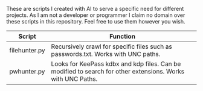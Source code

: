 These are scripts I created with AI to serve a specific need for different projects. As I am not a developer or programmer I claim no domain over these scripts in this repository. Feel free to use them however you wish.

| Script | Function |
| ------------- | ------------- |
| filehunter.py  | Recursively crawl for specific files such as passwords.txt. Works with UNC paths.  |
| pwhunter.py | Looks for KeePass kdbx and kdp files. Can be modified to search for other extensions. Works with UNC Paths.  |
